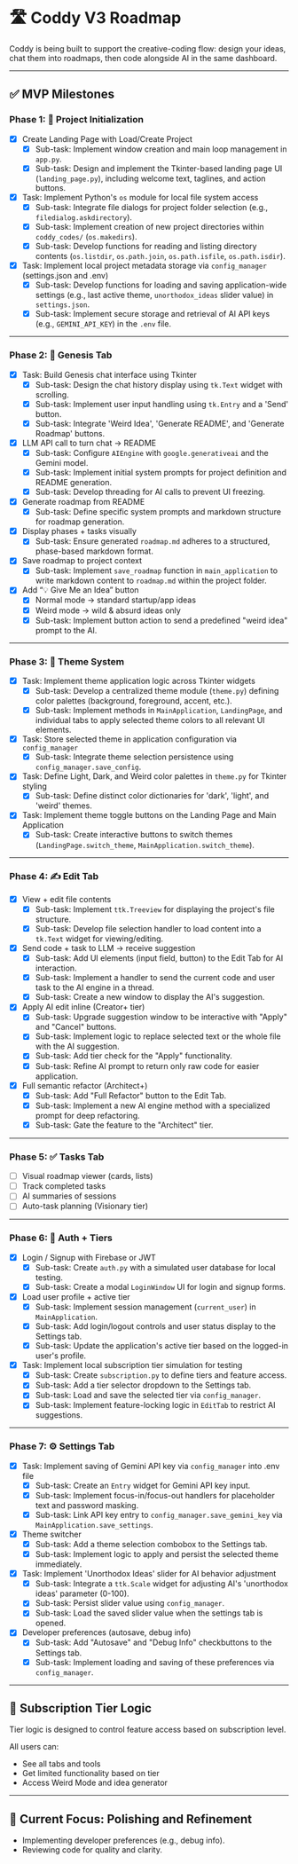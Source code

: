# 🛣️ Coddy V3 Roadmap

Coddy is being built to support the creative-coding flow: design your ideas, chat them into roadmaps, then code alongside AI in the same dashboard.

---

## ✅ MVP Milestones

### Phase 1: 🔁 Project Initialization

- [x] Create Landing Page with Load/Create Project
  - [x] Sub-task: Implement window creation and main loop management in `app.py`.
  - [x] Sub-task: Design and implement the Tkinter-based landing page UI (`landing_page.py`), including welcome text, taglines, and action buttons.
- [x] Task: Implement Python's `os` module for local file system access
  - [x] Sub-task: Integrate file dialogs for project folder selection (e.g., `filedialog.askdirectory`).
  - [x] Sub-task: Implement creation of new project directories within `coddy_codes/` (`os.makedirs`).
  - [x] Sub-task: Develop functions for reading and listing directory contents (`os.listdir`, `os.path.join`, `os.path.isfile`, `os.path.isdir`).
- [x] Task: Implement local project metadata storage via `config_manager` (settings.json and .env)
  - [x] Sub-task: Develop functions for loading and saving application-wide settings (e.g., last active theme, `unorthodox_ideas` slider value) in `settings.json`.
  - [x] Sub-task: Implement secure storage and retrieval of AI API keys (e.g., `GEMINI_API_KEY`) in the `.env` file.

---

### Phase 2: 🌱 Genesis Tab

- [x] Task: Build Genesis chat interface using Tkinter
  - [x] Sub-task: Design the chat history display using `tk.Text` widget with scrolling.
  - [x] Sub-task: Implement user input handling using `tk.Entry` and a 'Send' button.
  - [x] Sub-task: Integrate 'Weird Idea', 'Generate README', and 'Generate Roadmap' buttons.
- [x] LLM API call to turn chat → README
  - [x] Sub-task: Configure `AIEngine` with `google.generativeai` and the Gemini model.
  - [x] Sub-task: Implement initial system prompts for project definition and README generation.
  - [x] Sub-task: Develop threading for AI calls to prevent UI freezing.
- [x] Generate roadmap from README
  - [x] Sub-task: Define specific system prompts and markdown structure for roadmap generation.
- [x] Display phases + tasks visually
  - [x] Sub-task: Ensure generated `roadmap.md` adheres to a structured, phase-based markdown format.
- [x] Save roadmap to project context
  - [x] Sub-task: Implement `save_roadmap` function in `main_application` to write markdown content to `roadmap.md` within the project folder.
- [x] Add “💡 Give Me an Idea” button
  - [x] Normal mode → standard startup/app ideas
  - [x] Weird mode → wild & absurd ideas only
  - [x] Sub-task: Implement button action to send a predefined "weird idea" prompt to the AI.

---

### Phase 3: 🎨 Theme System

- [x] Task: Implement theme application logic across Tkinter widgets
  - [x] Sub-task: Develop a centralized theme module (`theme.py`) defining color palettes (background, foreground, accent, etc.).
  - [x] Sub-task: Implement methods in `MainApplication`, `LandingPage`, and individual tabs to apply selected theme colors to all relevant UI elements.
- [x] Task: Store selected theme in application configuration via `config_manager`
  - [x] Sub-task: Integrate theme selection persistence using `config_manager.save_config`.
- [x] Task: Define Light, Dark, and Weird color palettes in `theme.py` for Tkinter styling
  - [x] Sub-task: Define distinct color dictionaries for 'dark', 'light', and 'weird' themes.
- [x] Task: Implement theme toggle buttons on the Landing Page and Main Application
  - [x] Sub-task: Create interactive buttons to switch themes (`LandingPage.switch_theme`, `MainApplication.switch_theme`).

---

### Phase 4: ✍️ Edit Tab

- [x] View + edit file contents
  - [x] Sub-task: Implement `ttk.Treeview` for displaying the project's file structure.
  - [x] Sub-task: Develop file selection handler to load content into a `tk.Text` widget for viewing/editing.
- [x] Send code + task to LLM → receive suggestion
  - [x] Sub-task: Add UI elements (input field, button) to the Edit Tab for AI interaction.
  - [x] Sub-task: Implement a handler to send the current code and user task to the AI engine in a thread.
  - [x] Sub-task: Create a new window to display the AI's suggestion.
- [x] Apply AI edit inline (Creator+ tier)
  - [x] Sub-task: Upgrade suggestion window to be interactive with "Apply" and "Cancel" buttons.
  - [x] Sub-task: Implement logic to replace selected text or the whole file with the AI suggestion.
  - [x] Sub-task: Add tier check for the "Apply" functionality.
  - [x] Sub-task: Refine AI prompt to return only raw code for easier application.
- [x] Full semantic refactor (Architect+)
  - [x] Sub-task: Add "Full Refactor" button to the Edit Tab.
  - [x] Sub-task: Implement a new AI engine method with a specialized prompt for deep refactoring.
  - [x] Sub-task: Gate the feature to the "Architect" tier.

---

### Phase 5: ✅ Tasks Tab

- [ ] Visual roadmap viewer (cards, lists)
- [ ] Track completed tasks
- [ ] AI summaries of sessions
- [ ] Auto-task planning (Visionary tier)

---

### Phase 6: 👤 Auth + Tiers

- [x] Login / Signup with Firebase or JWT
  - [x] Sub-task: Create `auth.py` with a simulated user database for local testing.
  - [x] Sub-task: Create a modal `LoginWindow` UI for login and signup forms.
- [x] Load user profile + active tier
  - [x] Sub-task: Implement session management (`current_user`) in `MainApplication`.
  - [x] Sub-task: Add login/logout controls and user status display to the Settings tab.
  - [x] Sub-task: Update the application's active tier based on the logged-in user's profile.
- [x] Task: Implement local subscription tier simulation for testing
  - [x] Sub-task: Create `subscription.py` to define tiers and feature access.
  - [x] Sub-task: Add a tier selector dropdown to the Settings tab.
  - [x] Sub-task: Load and save the selected tier via `config_manager`.
  - [x] Sub-task: Implement feature-locking logic in `EditTab` to restrict AI suggestions.

---

### Phase 7: ⚙️ Settings Tab

- [x] Task: Implement saving of Gemini API key via `config_manager` into .env file
  - [x] Sub-task: Create an `Entry` widget for Gemini API key input.
  - [x] Sub-task: Implement focus-in/focus-out handlers for placeholder text and password masking.
  - [x] Sub-task: Link API key entry to `config_manager.save_gemini_key` via `MainApplication.save_settings`.
- [x] Theme switcher
  - [x] Sub-task: Add a theme selection combobox to the Settings tab.
  - [x] Sub-task: Implement logic to apply and persist the selected theme immediately.
- [x] Task: Implement 'Unorthodox Ideas' slider for AI behavior adjustment
  - [x] Sub-task: Integrate a `ttk.Scale` widget for adjusting AI's 'unorthodox ideas' parameter (0-100).
  - [x] Sub-task: Persist slider value using `config_manager`.
  - [x] Sub-task: Load the saved slider value when the settings tab is opened.
- [x] Developer preferences (autosave, debug info)
  - [x] Sub-task: Add "Autosave" and "Debug Info" checkbuttons to the Settings tab.
  - [x] Sub-task: Implement loading and saving of these preferences via `config_manager`.

---

## 💸 Subscription Tier Logic

Tier logic is designed to control feature access based on subscription level.

All users can:

- See all tabs and tools
- Get limited functionality based on tier
- Access Weird Mode and idea generator

---

## 🌟 Current Focus: Polishing and Refinement

- Implementing developer preferences (e.g., debug info).
- Reviewing code for quality and clarity.

